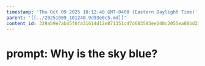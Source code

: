 ```yaml
---
timestamp: 'Thu Oct 09 2025 10:12:40 GMT-0400 (Eastern Daylight Time)'
parent: '[[../20251009_101240.9d93e0c5.md]]'
content_id: 329ab9e7ab45f6fa31614d12e871351c47d683503ee240c2055ea88bd23b047a
---
```


# prompt: Why is the sky blue?
